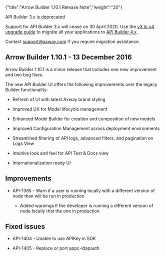 {"title":"Arrow Builder 1.10.1 Release Note","weight":"20"}

API Builder 3.x is deprecated

Support for API Builder 3.x will cease on 30 April 2020. Use the [v3 to v4 upgrade guide](https://docs.axway.com/bundle/API_Builder_4x_allOS_en/page/api_builder_v3_to_v4_upgrade_guide.html) to migrate all your applications to [API Builder 4.x](https://docs.axway.com/bundle/API_Builder_4x_allOS_en/page/api_builder_getting_started_guide.html).

Contact [support@axway.com](mailto:support@axway.com) if you require migration assistance.

## Arrow Builder 1.10.1 - 13 December 2016

Arrow Builder 1.10.1 is a minor release that includes one new improvement and two bug fixes.

The new API Builder UI offers the following improvements over the legacy Builder functionality:

* Refresh of UI with latest Axway brand styling

* Improved UX for Model lifecycle management

* Enhanced Model Builder for creation and composition of new models

* Improved Configuration Management across deployment environments

* Streamlined filtering of API logs, advanced filters, and pagination on Logs View

* Intuitive look and feel for API Test & Docs view

* Internationalization ready UI


## Improvements

* API-1385 - Warn if a user is running locally with a different version of node than will be run in production

  * Added warnings if the developer is running a different version of node locally that the one in production


## Fixed issues

* API-1404 - Unable to use APIKey in SDK

* API-1405 - Replace or port appc-ldapauth
